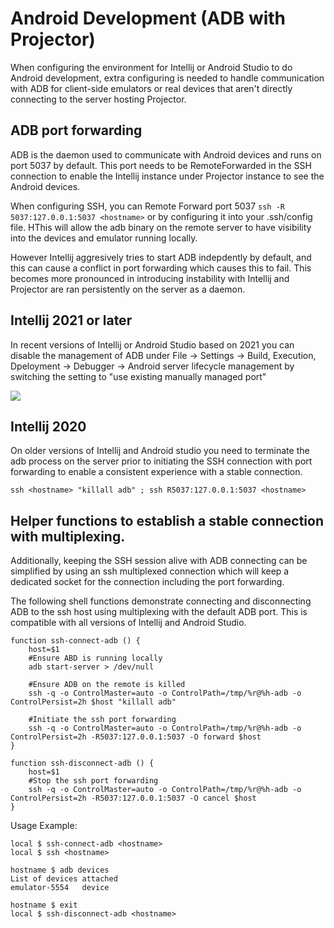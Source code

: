 # Android Development (ADB with Projector)

When configuring the environment for Intellij or Android Studio to do Android development, extra configuring is needed to handle communication with ADB for client-side emulators or real devices that aren't directly connecting to the server hosting Projector. 

## ADB port forwarding

ADB is the daemon used to communicate with Android devices and runs on port 5037 by default. This port needs to be RemoteForwarded in the SSH connection to enable the Intellij instance under Projector instance to see the Android devices.

When configuring SSH, you can Remote Forward port 5037 `ssh -R 5037:127.0.0.1:5037 <hostname>` or by configuring it into your .ssh/config file. HThis will allow the adb binary on the remote server to have visibility into the devices and emulator running locally. 

However Intellij aggresively tries to start ADB indepdently by default, and this can cause a conflict in port forwarding which causes this to fail. This becomes more pronounced in introducing instability with Intellij and Projector are ran persistently on the server as a daemon.


## Intellij 2021 or later

In recent versions of Intellij or Android Studio based on 2021 you can disable the management of ADB under File -> Settings -> Build, Execution, Dpeloyment -> Debugger -> Android server lifecycle management by switching the setting to "use existing manually managed port"

![](/assets/images/adb_settings.png)

## Intellij 2020

On older versions of Intellij and Android studio you need to terminate the adb process on the server prior to initiating the SSH connection with port forwarding to enable a consistent experience with a stable connection.

`ssh <hostname> "killall adb" ; ssh R5037:127.0.0.1:5037 <hostname>`


## Helper functions to establish a stable connection with multiplexing.

Additionally, keeping the SSH session alive with ADB connecting can be simplified by using an ssh multiplexed connection which will keep a dedicated socket for the connection including the port forwarding.

The following shell functions demonstrate connecting and disconnecting ADB to the ssh host using multiplexing with the default ADB port. This is compatible with all versions of Intellij and Android Studio.

```
function ssh-connect-adb () {
    host=$1
    #Ensure ABD is running locally
    adb start-server > /dev/null

    #Ensure ADB on the remote is killed
    ssh -q -o ControlMaster=auto -o ControlPath=/tmp/%r@%h-adb -o ControlPersist=2h $host "killall adb"

    #Initiate the ssh port forwarding
    ssh -q -o ControlMaster=auto -o ControlPath=/tmp/%r@%h-adb -o ControlPersist=2h -R5037:127.0.0.1:5037 -O forward $host
}

function ssh-disconnect-adb () {
    host=$1
    #Stop the ssh port forwarding
    ssh -q -o ControlMaster=auto -o ControlPath=/tmp/%r@%h-adb -o ControlPersist=2h -R5037:127.0.0.1:5037 -O cancel $host
}
```

Usage Example:

```
local $ ssh-connect-adb <hostname>
local $ ssh <hostname>

hostname $ adb devices
List of devices attached
emulator-5554   device

hostname $ exit
local $ ssh-disconnect-adb <hostname>

```
